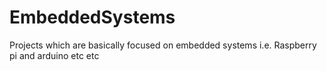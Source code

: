 # EmbeddedSystems
Projects which are basically focused on embedded systems i.e. Raspberry pi and arduino etc etc
